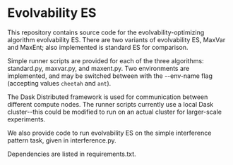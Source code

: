 # Evolvability ES
This repository contains source code for the evolvability-optimizing algorithm evolvability ES.
There are two variants of evolvability ES, MaxVar and MaxEnt; also implemented is standard ES for comparison.

Simple runner scripts are provided for each of the three algorithms: standard.py, maxvar.py, and maxent.py.
Two environments are implemented, and may be switched between with the --env-name flag (accepting values `cheetah` and `ant`).

The Dask Distributed framework is used for communication between different compute nodes.
The runner scripts currently use a local Dask cluster--this could be modified to run on an actual cluster for larger-scale experiments.

We also provide code to run evolvability ES on the simple interference pattern task, given in interference.py.

Dependencies are listed in requirements.txt.
